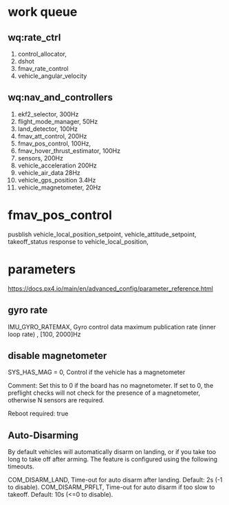 # work queue

## wq:rate_ctrl
1. control_allocator,
2. dshot
3. fmav_rate_control
4. vehicle_angular_velocity

## wq:nav_and_controllers
1. ekf2_selector, 300Hz
2. flight_mode_manager, 50Hz
3. land_detector, 100Hz
4. fmav_att_control, 200Hz
5. fmav_pos_control, 100Hz,
6. fmav_hover_thrust_estimator, 100Hz
7. sensors, 200Hz
8. vehicle_acceleration 200Hz
9. vehicle_air_data 28Hz
10. vehicle_gps_position 3.4Hz
11. vehicle_magnetometer, 20Hz

# fmav_pos_control
pusblish vehicle_local_position_setpoint, vehicle_attitude_setpoint, takeoff_status
response to vehicle_local_position,

# parameters
https://docs.px4.io/main/en/advanced_config/parameter_reference.html

## gyro rate
IMU_GYRO_RATEMAX,  Gyro control data maximum publication rate (inner loop rate) , [100, 2000]Hz

## disable magnetometer
SYS_HAS_MAG = 0, Control if the vehicle has a magnetometer

Comment: Set this to 0 if the board has no magnetometer. If set to 0, the preflight checks will not check for the presence of a magnetometer, otherwise N sensors are required.

Reboot required: true

## Auto-Disarming
By default vehicles will automatically disarm on landing, or if you take too long to take off after arming. The feature is configured using the following timeouts.

COM_DISARM_LAND, Time-out for auto disarm after landing. Default: 2s (-1 to disable).
COM_DISARM_PRFLT, Time-out for auto disarm if too slow to takeoff. Default: 10s (<=0 to disable).
